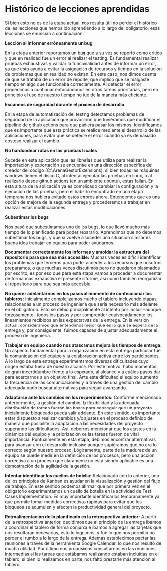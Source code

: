 # Histórico de lecciones aprendidas

Si bien esto no es de la etapa actual, nos resulta útil no perder el histórico de las lecciones que hemos ido aprendiendo a lo largo del obligatorio, esas lecciones se enuncian a continuación:

**Lección al informar erróneamente un bug**

En la etapa anterior reportamos un bug que a su vez se reportó como crítico y que en realidad fue un error al realizar el testing. Es fundamental realizar pruebas exhaustivas y validar la funcionalidad antes de informar un error, ya que esto ayuda a evitar la asignación de recursos y tiempo en la solución de problemas que en realidad no existen. En este caso, nos dimos cuenta de que se trataba de un error de reporte, que implicó que se malgaste tiempo en algo que funcionaba correctamente. Al detectar el error procedimos a continuar enfocándonos en otras tareas prioritarias, pero en principio el uso de nuestro tiempo no fue de la manera más eficiente.

**Escaneos de seguridad durante el proceso de desarrollo**

En la etapa de automatización del testing detectamos problemas de seguridad de la aplicación que provocaron que tuviéramos que modificar el pipeline de github actions para que pudiera pasar los mismos. Identificamos que es importante que esta práctica se realice mediante el desarrollo de las aplicaciones, para evitar que se detecte el error cuando ya es demasiado costoso realizar el cambio.

**No hardcodear rutas en las pruebas locales**

Sucede en esta aplicación que las librerías que utiliza para realizar la importación y exportación se encuentre en una dirección específica del creador del código (C:\ArenaGestorExtensions), si bien todas las máquinas windows tienen el disco C, al intentar ejecutar las pruebas en linux, o al realizarlo desde github actions (en un ambiente ubuntu), estas fallan. En esta altura de la aplicación ya es complicado cambiar la configuración y la ejecución de las pruebas, pero el haberlo encontrado en una etapa temprana nos hubiera evitado estos errores ahora. Entendemos que es una opción de mejora de la segunda entrega y procederemos a trabajar en realizar estas modificaciones.

**Subestimar los bugs**

Nos pasó que subestimamos uno de los bugs, lo que llevó mucho más tiempo de lo planificado para poder repararlo. Aprendimos que no debemos subestimar los bugs, y que si vuelve a suceder una situación similar es buena idea trabajar en equipo para poder ayudarnos. 

**Documentar correctamente los informes y amoldar la estructura del repositorio para que sea más accesible:**
Muchas veces es difícil identificar los problemas que terceros para poder acceder a los recursos que nosotros preparamos, o que muchas veces discutimos pero no quedaron plasmados por escrito, es por eso que para esta etapa vamos a proceder a documentar de forma más exhaustiva el presente informe, así como también reorganizar el repositorio para que sea más accesible.

**No querer adelantarnos en los pasos al momento de confeccionar los tableros:**
Inicialmente complejizamos mucho el tablero incluyendo etapas relacionadas a un proceso de ingeniería que sería necesario más adelante en el obligatorio. Esto se debió principalmente al intento por incluir –aunque forzosamente– todos los pasos y por comprender equivocadamente los lineamientos recibidos en las expectativas de la entrega. En la versión actual, consideramos que entendimos mejor qué es lo que se espera de la entrega y, por consiguiente, fuimos capaces de ajustar adecuadamente el proceso de ingeniería.

**Trabajar en equipo cuando nos atascamos mejora los tiempos de entrega:**
Un aspecto fundamental para la organización en esta entrega particular fue la comunicación del equipo y la colaboración activa entre los participantes. A lo largo de esta entrega experimentamos diversas dificultades cuyo origen estaba fuera de nuestro alcance. Por este motivo, hubo momentos de gran incertidumbre frente a lo esperado, al alcance y a cuáles pasos dar para acercarnos a un objetivo final. Ante esta dificultad el equipo aumentó la frecuencia de las comunicaciones y, a través de una gestión del cambio adecuada pudo buscar alternativas para seguir avanzando.

**Adaptarse ante los cambios en los requerimientos:**
Conforme mencionado anteriormente, la gestión del cambio, la flexibilidad y la adecuada distribución de tareas fueron las bases para conseguir que un proyecto inicialmente bloqueado pueda salir adelante. En este sentido, es importante estar dispuesto a realizar cambios y/o ajustes en el proceso definido de manera que posibilite la adaptación a las necesidades del proyecto superando las dificultades. Así, debemos mencionar que los ajustes en la dinámica del equipo y la priorización de las tareas fueron de vital importancia. Puntualmente en esta etapa, debimos encontrar alternativas para avanzar con el desarrollo inclusive aunque supiéramos que no era lo correcto según nuestro proceso. Lógicamente, parte de la madurez de un equipo se puede medir en la definición de los procesos, pero una acción correctiva a un proceso que claramente no está siendo aplicable es una demostración de la agilidad de la gestión.

**Intentar identificar los cuellos de botella:**
Relacionado con lo anterior, uno de los principios de Kanban es ayudar en la visualización y gestión del flujo de trabajo. En este sentido podemos afirmar que por primera vez en el obligatorio experimentamos un cuello de botella en la actividad de Test Cases Implementation. Es muy importante identificarlos tempranamente ya que permite tomar medidas correctivas rápidas para evitar que los bloqueos se acumulen y afecten la productividad general del proyecto.

**Retroalimentación de lo planificado en la retrospectiva anterior:**
A partir de la retrospectiva anterior, decidimos que al principio de la entrega íbamos a coordinar el tablero de forma conjunta e íbamos a agregar las tarjetas que nos resultaran necesarias, esto lo logramos, y fue lo que nos permitió no perder el rumbo a lo largo de la entrega. Además establecimos pactar las reuniones a través de la herramienta Google Calendar, lo que nos resultó de mucha utilidad. Por último nos propusimos consultarnos en las reuniones intermedias si las tareas que estábamos realizando estaban incluidas en el tablero, si bien lo realizamos en parte, nos faltó prestarle más atención al tablero.

